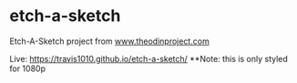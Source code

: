 # etch-a-sketch
Etch-A-Sketch project from www.theodinproject.com

Live: https://travis1010.github.io/etch-a-sketch/  **Note: this is only styled for 1080p
